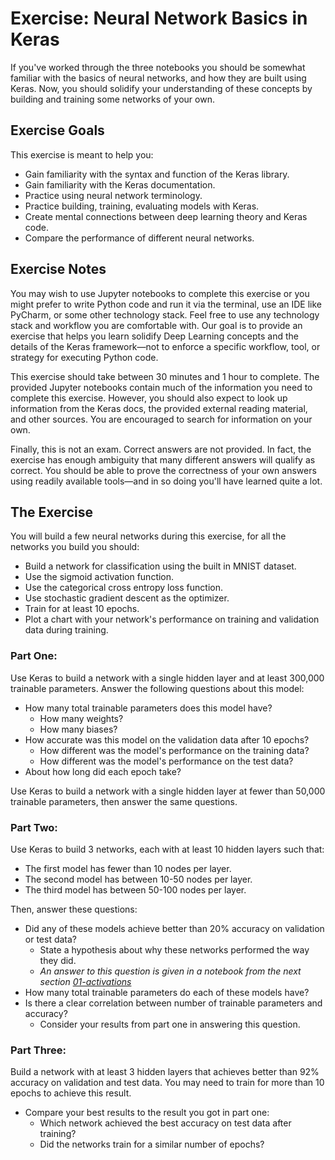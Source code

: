 # Exercise: Neural Network Basics in Keras

If you've worked through the three notebooks you should be somewhat familiar with the basics of neural networks, and how they are built using Keras. Now, you should solidify your understanding of these concepts by building and training some networks of your own.

## Exercise Goals

This exercise is meant to help you:

* Gain familiarity with the syntax and function of the Keras library.
* Gain familiarity with the Keras documentation.
* Practice using neural network terminology.
* Practice building, training, evaluating models with Keras.
* Create mental connections between deep learning theory and Keras code.
* Compare the performance of different neural networks.

## Exercise Notes

You may wish to use Jupyter notebooks to complete this exercise or you might prefer to write Python code and run it via the terminal, use an IDE like PyCharm, or some other technology stack. Feel free to use any technology stack and workflow you are comfortable with. Our goal is to provide an exercise that helps you learn solidify Deep Learning concepts and the details of the Keras framework—not to enforce a specific workflow, tool, or strategy for executing Python code.

This exercise should take between 30 minutes and 1 hour to complete. The provided Jupyter notebooks contain much of the information you need to complete this exercise. However, you should also expect to look up information from the Keras docs, the provided external reading material, and other sources. You are encouraged to search for information on your own.

Finally, this is not an exam. Correct answers are not provided. In fact, the exercise has enough ambiguity that many different answers will qualify as correct. You should be able to prove the correctness of your own answers using readily available tools—and in so doing you'll have learned quite a lot.

## The Exercise

You will build a few neural networks during this exercise, for all the networks you build you should:

* Build a network for classification using the built in MNIST dataset.
* Use the sigmoid activation function.
* Use the categorical cross entropy loss function.
* Use stochastic gradient descent as the optimizer.
* Train for at least 10 epochs.
* Plot a chart with your network's performance on training and validation data during training.

### Part One:

Use Keras to build a network with a single hidden layer and at least 300,000 trainable parameters. Answer the following questions about this model:

* How many total trainable parameters does this model have?
  * How many weights?
  * How many biases?
* How accurate was this model on the validation data after 10 epochs?
  * How different was the model's performance on the training data?
  * How different was the model's performance on the test data?
* About how long did each epoch take?

Use Keras to build a network with a single hidden layer at fewer than 50,000 trainable parameters, then answer the same questions.

### Part Two:

Use Keras to build 3 networks, each with at least 10 hidden layers such that:

* The first model has fewer than 10 nodes per layer.
* The second model has between 10-50 nodes per layer.
* The third model has between 50-100 nodes per layer.

Then, answer these questions:  

* Did any of these models achieve better than 20% accuracy on validation or test data?
  * State a hypothesis about why these networks performed the way they did.
  * *An answer to this question is given in a notebook from the next section [01-activations](/02-training-and-regularization-tactics/01-activations.ipynb)*
* How many total trainable parameters do each of these models have?
* Is there a clear correlation between number of trainable parameters and accuracy?
  * Consider your results from part one in answering this question.

### Part Three:

Build a network with at least 3 hidden layers that achieves better than 92% accuracy on validation and test data. You may need to train for more than 10 epochs to achieve this result.

* Compare your best results to the result you got in part one:
  * Which network achieved the best accuracy on test data after training?
  * Did the networks train for a similar number of epochs?

